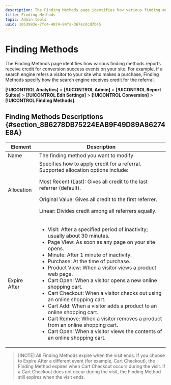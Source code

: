 ```yaml
---
description: The Finding Methods page identifies how various finding methods reports receive credit for conversion success events on your site. For example, if a search engine refers a visitor to your site who makes a purchase, Finding Methods specify how the search engine receives credit for the referral.
title: Finding Methods
topic: Admin tools
uuid: 1053993e-7fc4-4874-84fa-367ecdcd7b45
---
```


# Finding Methods

The Finding Methods page identifies how various finding methods reports receive credit for conversion success events on your site. For example, if a search engine refers a visitor to your site who makes a purchase, Finding Methods specify how the search engine receives credit for the referral.

**[!UICONTROL Analytics]** > **[!UICONTROL Admin]** > **[!UICONTROL Report Suites]** > **[!UICONTROL Edit Settings]** > **[!UICONTROL Conversion]** > **[!UICONTROL Finding Methods]**.

## Finding Methods Descriptions {#section_8B6278DB75224EAB9F49D89A86274E8A}

<table id="table_8ABC1C9BD63F419082E4C4C69E401526"> 
 <thead> 
  <tr> 
   <th colname="col1" class="entry"> Element </th> 
   <th colname="col2" class="entry"> Description </th> 
  </tr> 
 </thead>
 <tbody> 
  <tr> 
   <td colname="col1"> Name </td> 
   <td colname="col2"> The finding method you want to modify </td> 
  </tr> 
  <tr> 
   <td colname="col1"> Allocation </td> 
   <td colname="col2"> Specifies how to apply credit for a referral. Supported allocation options include: <p> <span class="uicontrol"> Most Recent (Last): </span> Gives all credit to the last referrer (default). </p> <p> <span class="uicontrol"> Original Value: </span> Gives all credit to the first referrer. </p> <p> <span class="uicontrol"> Linear: </span>Divides credit among all referrers equally. </p> </td> 
  </tr> 
  <tr> 
   <td colname="col1"> Expire After </td> 
   <td colname="col2"> 
    <ul id="ul_95EB224CAD164E9997B148E08AFA5F9B"> 
     <li id="li_C240460C21E14AA498D2EA62B9354710"> <span class="uicontrol"> Visit: </span> After a specified period of inactivity; usually about 30 minutes. </li> 
     <li id="li_A3AE5438919E44B68DF99BEEA60C44EE"> <span class="uicontrol"> Page View: </span> As soon as any page on your site opens. </li> 
     <li id="li_D5E20FEF313E4C5B99E7097CA175761A"> <span class="uicontrol"> Minute: </span> After 1 minute of inactivity. </li> 
     <li id="li_7315AA3EDDBB47A2BEA3C173881378A1"> <span class="uicontrol"> Purchase: </span> At the time of purchase. </li> 
     <li id="li_C0CF07581654472C9C9EC944E6F18164"> <span class="uicontrol"> Product View: </span> When a visitor views a product web page. </li> 
     <li id="li_A1B04065150B407491D2EC78EC0DBDF5"> <span class="uicontrol"> Cart Open: </span> When a visitor opens a new online shopping cart. </li> 
     <li id="li_2AA50C6B9CB14500B67909CDF2AA700C"> <span class="uicontrol"> Cart Checkout: </span> When a visitor checks out using an online shopping cart. </li> 
     <li id="li_F58CE6FB8DCE4BE4927FFCB35A6D8E31"> <span class="uicontrol"> Cart Add: </span> When a visitor adds a product to an online shopping cart. </li> 
     <li id="li_AD7C846F46604FC48E0919ACB7515E14"> <span class="uicontrol"> Cart Remove: </span> When a visitor removes a product from an online shopping cart. </li> 
     <li id="li_EB66E0563F564C9F985BE922DABD0A56"> <span class="uicontrol"> Cart Open: </span> When a visitor views the contents of an online shopping cart. </li> 
    </ul> </td> 
  </tr> 
 </tbody> 
</table>

>[!NOTE] All Finding Methods expire when the visit ends. If you choose to Expire After a different event (for example, Cart Checkout), the Finding Method expires when Cart Checkout occurs during the visit. If a Cart Checkout does not occur during the visit, the Finding Method still expires when the visit ends.

